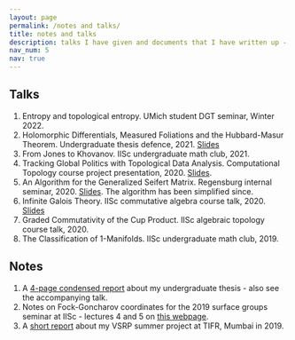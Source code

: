 ```yaml
---
layout: page
permalink: /notes and talks/
title: notes and talks
description: talks I have given and documents that I have written up - course notes, reports, etc.
nav_num: 5
nav: true
---
```

## Talks 
1. Entropy and topological entropy. UMich student DGT seminar, Winter 2022.
2. Holomorphic Differentials, Measured Foliations and the Hubbard-Masur Theorem. Undergraduate thesis defence, 2021. [Slides](https://drive.google.com/file/d/1-juD-iqgaag6Nun5l4RebZx4oNhzYSc1/view?usp=sharing)
3. From Jones to Khovanov. IISc undergraduate math club, 2021.
4. Tracking Global Politics with Topological Data Analysis. Computational Topology course project presentation, 2020. [Slides](https://drive.google.com/file/d/1gKTEKSmHxGr-nKpcJysoUi0Y8ftwjFe4/view?usp=sharing).
5. An Algorithm for the Generalized Seifert Matrix. Regensburg internal seminar, 2020. [Slides](https://drive.google.com/file/d/1H4rFem1Rx36fN7Fv-CKTXhALzkWXTgG8/view?usp=sharing). The algorithm has been simplified since.
6. Infinite Galois Theory. IISc commutative algebra course talk, 2020. [Slides](https://drive.google.com/file/d/1YGzl1pTWj7WrbRI-1t2e1B6TBwgQy2Mk/view?usp=sharing)
7. Graded Commutativity of the Cup Product. IISc algebraic topology course talk, 2020.
8. The Classification of 1-Manifolds. IISc undergraduate math club, 2019.

## Notes
1. A [4-page condensed report](https://drive.google.com/file/d/1yr5zKmqjg-6fYczZaY5R50FSbp_qERfx/view?usp=sharing) about my undergraduate thesis - also see the accompanying talk.
3. Notes on Fock-Goncharov coordinates for the 2019 surface groups seminar at IISc - lectures 4 and 5 on [this webpage](https://sites.google.com/view/subhojoy/informal-seminar).
3. A [short report](https://drive.google.com/file/d/1KZlM9t6daDc2lTkLDnH8q6PzaQe0s81j/view?usp=sharing) about my VSRP summer project at TIFR, Mumbai in 2019.
